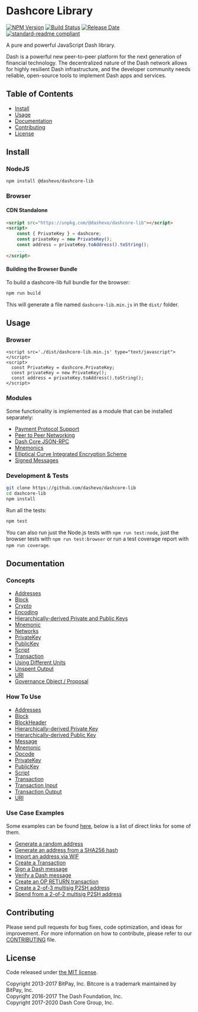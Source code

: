 # Dashcore Library

[![NPM Version](https://img.shields.io/npm/v/@dashevo/dashcore-lib)](https://www.npmjs.com/package/@dashevo/dashcore-lib)
[![Build Status](https://github.com/dashevo/dashcore-lib/actions/workflows/test_and_release.yml/badge.svg)](https://github.com/dashevo/dashcore-lib/actions/workflows/test_and_release.yml)
[![Release Date](https://img.shields.io/github/release-date/dashevo/dashcore-lib)](https://github.com/dashevo/dashcore-lib/releases/latest)
[![standard-readme compliant](https://img.shields.io/badge/readme%20style-standard-brightgreen)](https://github.com/RichardLitt/standard-readme)

A pure and powerful JavaScript Dash library.

Dash is a powerful new peer-to-peer platform for the next generation of financial technology. The decentralized nature of the Dash network allows for highly resilient Dash infrastructure, and the developer community needs reliable, open-source tools to implement Dash apps and services.

## Table of Contents

-   [Install](#install)
-   [Usage](#usage)
-   [Documentation](#documentation)
-   [Contributing](#contributing)
-   [License](#license)

## Install

### NodeJS

```
npm install @dashevo/dashcore-lib
```

### Browser

#### CDN Standalone

```html
<script src="https://unpkg.com/@dashevo/dashcore-lib"></script>
<script>
    const { PrivateKey } = dashcore;
    const privateKey = new PrivateKey();
    const address = privateKey.toAddress().toString();
    ...
</script>
```

#### Building the Browser Bundle

To build a dashcore-lib full bundle for the browser:

```sh
npm run build
```

This will generate a file named `dashcore-lib.min.js` in the `dist/` folder.

## Usage

### Browser

```
<script src='./dist/dashcore-lib.min.js' type="text/javascript"></script>
<script>
  const PrivateKey = dashcore.PrivateKey;
  const privateKey = new PrivateKey();
  const address = privateKey.toAddress().toString();
</script>
```

### Modules

Some functionality is implemented as a module that can be installed separately:

-   [Payment Protocol Support](https://github.com/dashevo/dashcore-payment-protocol)
-   [Peer to Peer Networking](https://github.com/dashevo/dashcore-p2p)
-   [Dash Core JSON-RPC](https://github.com/dashevo/dashd-rpc)
-   [Mnemonics](https://github.com/dashevo/dashcore-mnemonic)
-   [Elliptical Curve Integrated Encryption Scheme](https://github.com/dashevo/bitcore-ecies-dash)
-   [Signed Messages](https://github.com/dashevo/bitcore-message-dash)

### Development & Tests

```sh
git clone https://github.com/dashevo/dashcore-lib
cd dashcore-lib
npm install
```

Run all the tests:

```sh
npm test
```

You can also run just the Node.js tests with `npm run test:node`, just the browser tests with `npm run test:browser` or run a test coverage report with `npm run coverage`.

## Documentation

### Concepts

-   [Addresses](docs/core-concepts/address.md)
-   [Block](docs/core-concepts/block.md)
-   [Crypto](docs/core-concepts/crypto.md)
-   [Encoding](docs/core-concepts/encoding.md)
-   [Hierarchically-derived Private and Public Keys](docs/core-concepts/hierarchical.md)
-   [Mnemonic](docs/core-concepts/mnemonic.md)
-   [Networks](docs/core-concepts/networks.md)
-   [PrivateKey](docs/core-concepts/privatekey.md)
-   [PublicKey](docs/core-concepts/publickey.md)
-   [Script](docs/core-concepts/script.md)
-   [Transaction](docs/core-concepts/transaction.md)
-   [Using Different Units](docs/core-concepts/unit.md)
-   [Unspent Output](docs/core-concepts/unspentoutput.md)
-   [URI](docs/core-concepts/uri.md)
-   [Governance Object / Proposal](docs/core-concepts/govobject/govobject.md)

### How To Use

-   [Addresses](docs/usage/address.md)
-   [Block](docs/usage/block.md)
-   [BlockHeader](docs/usage/blockheader.md)
-   [Hierarchically-derived Private Key](docs/usage/hdprivatekey.md)
-   [Hierarchically-derived Public Key](docs/usage/hdpublickey.md)
-   [Message](docs/usage/message.md)
-   [Mnemonic](docs/usage/mnemonic.md)
-   [Opcode](docs/usage/opcode.md)
-   [PrivateKey](docs/usage/privatekey.md)
-   [PublicKey](docs/usage/publickey.md)
-   [Script](docs/usage/script.md)
-   [Transaction](docs/usage/transaction.md)
-   [Transaction Input](docs/usage/transaction_input.md)
-   [Transaction Output](docs/usage/transaction_output.md)
-   [URI](docs/usage/uri.md)

### Use Case Examples

Some examples can be found [here](docs/examples.md), below is a list of direct links for some of them.

-   [Generate a random address](docs/examples.md#generate-a-random-address)
-   [Generate an address from a SHA256 hash](docs/examples.md#generate-an-address-from-a-sha256-hash)
-   [Import an address via WIF](docs/examples.md#import-an-address-via-wif)
-   [Create a Transaction](docs/examples.md#create-a-transaction)
-   [Sign a Dash message](docs/examples.md#sign-a-bitcoin-message)
-   [Verify a Dash message](docs/examples.md#verify-a-bitcoin-message)
-   [Create an OP RETURN transaction](docs/examples.md#create-an-op-return-transaction)
-   [Create a 2-of-3 multisig P2SH address](docs/examples.md#create-a-2-of-3-multisig-p2sh-address)
-   [Spend from a 2-of-2 multisig P2SH address](docs/examples.md#spend-from-a-2-of-2-multisig-p2sh-address)

## Contributing

Please send pull requests for bug fixes, code optimization, and ideas for improvement. For more information on how to contribute, please refer to our [CONTRIBUTING](https://github.com/dashevo/dashcore-lib/blob/master/CONTRIBUTING.md) file.

## License

Code released under [the MIT license](LICENSE).

Copyright 2013-2017 BitPay, Inc. Bitcore is a trademark maintained by BitPay, Inc.  
Copyright 2016-2017 The Dash Foundation, Inc.  
Copyright 2017-2020 Dash Core Group, Inc.
